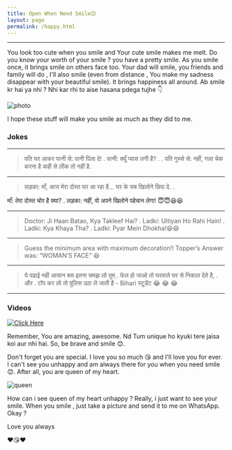 ```yaml
---
title: Open When Need Smile😊
layout: page
permalink: /happy.html
---
```

<hr />

You look too cute when you smile and Your cute smile makes me melt.
Do you know your worth of your smile ? you have a pretty smile. As you smile once, it brings smile on others face too. Your dad will smile,  you friends and family will do , I'll also smile (even from distance , You make my sadness disappear with your beautiful smile). It brings happiness all around.  Ab smile kr hai ya nhi ? Nhi kar rhi to aise hasana pdega tujhe 👇

![photo](../uploads/user/smile1.jpg)

I hope these stuff will make you smile as much as they did to me.

### Jokes

---

> पति घर आकर पत्नी से: पानी पिला दे!
.
पत्नी: क्यूँ प्यास लगी है?
.
.
पति गुस्से से: नहीं, गला चेक करना है
कही से लीक तो नहीं है.

---

> लड़का: माँ, आज मेरा दोस्त घर आ रहा है…
घर के सब खिलोने छिपा दे.
.

माँ: तेरा दोस्त चोर है क्या?
.
लड़का: नहीं, वो अपने खिलोने पहेचान लेगा!
😇😇😆😆

---

> Doctor: Ji Haan Batao, Kya Takleef Hai?
.
Ladki: Ultiyan Ho Rahi Hain! 
.
Ladki: Kya Khaya Tha?
.
Ladki: Pyar Mein Dhokha!😆😆

---

> Guess the minimum area with maximum decoration!! 
Topper’s Answer was: 
 “WOMAN’S FACE” 😆

---

>ये पढाई नही आसान बस इतना समझ लो तुम्
.
फेल हो जाओ तो घरवाले घर से निकाल देते है, . और 
.
टॉप कर लो तो पुलिस उठा ले जाती है - Bihari स्टूडेंट 😂 😂 😂

---


### Videos

[![Click Here](https://img.youtube.com/vi//0.jpg)](https://www.youtube.com/watch?v=)

Remember, You are amazing, awesome. Nd Tum unique ho kyuki tere jaisa koi aur nhi hai. So, be brave and smile 😊.

Don't forget you are special. I love you so much 😘 and I'll love you for ever. I can't see you unhappy and am always there for you when you need smile😊. After all, you are queen of my heart.

![queen](../uploads/user/queenofheart.jpg "your are my queen")

How can i see queen of my heart unhappy ? Really, i just want to see your smile. When you smile , just take a picture and send it to me on WhatsApp. Okay ?

Love you always 

❤😘❤


